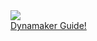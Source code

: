 

<html>
<head>
	
</head>
<body>
	<!-- <h1>TEST</h1>
	<p>Click the link below to continue to the guide:</p> -->
	<div class="mainCont">
		<img src="{{ baseUrl }}/Contents/Images/Dynamaker%20Guide%20Start%20Screen.png">
		<div class="startButtonCont">
		<a href="{{ baseUrl }}/mainPg.md">Dynamaker Guide!</a>
	</div>
</body>

</html>





